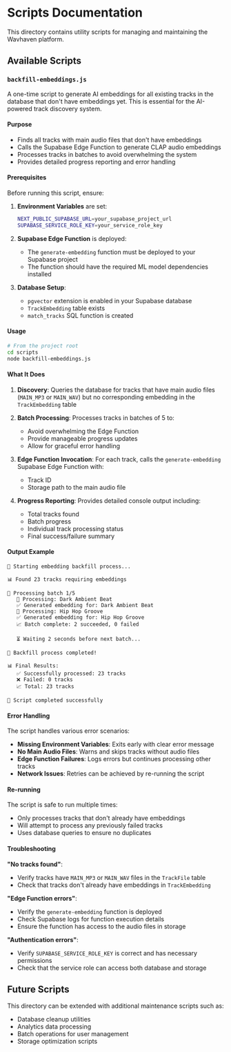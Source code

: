 # Scripts Documentation

This directory contains utility scripts for managing and maintaining the Wavhaven platform.

## Available Scripts

### `backfill-embeddings.js`

A one-time script to generate AI embeddings for all existing tracks in the database that don't have embeddings yet. This is essential for the AI-powered track discovery system.

#### Purpose
- Finds all tracks with main audio files that don't have embeddings
- Calls the Supabase Edge Function to generate CLAP audio embeddings
- Processes tracks in batches to avoid overwhelming the system
- Provides detailed progress reporting and error handling

#### Prerequisites
Before running this script, ensure:

1. **Environment Variables** are set:
   ```bash
   NEXT_PUBLIC_SUPABASE_URL=your_supabase_project_url
   SUPABASE_SERVICE_ROLE_KEY=your_service_role_key
   ```

2. **Supabase Edge Function** is deployed:
   - The `generate-embedding` function must be deployed to your Supabase project
   - The function should have the required ML model dependencies installed

3. **Database Setup**:
   - `pgvector` extension is enabled in your Supabase database
   - `TrackEmbedding` table exists
   - `match_tracks` SQL function is created

#### Usage

```bash
# From the project root
cd scripts
node backfill-embeddings.js
```

#### What It Does

1. **Discovery**: Queries the database for tracks that have main audio files (`MAIN_MP3` or `MAIN_WAV`) but no corresponding embedding in the `TrackEmbedding` table

2. **Batch Processing**: Processes tracks in batches of 5 to:
   - Avoid overwhelming the Edge Function
   - Provide manageable progress updates
   - Allow for graceful error handling

3. **Edge Function Invocation**: For each track, calls the `generate-embedding` Supabase Edge Function with:
   - Track ID
   - Storage path to the main audio file

4. **Progress Reporting**: Provides detailed console output including:
   - Total tracks found
   - Batch progress
   - Individual track processing status
   - Final success/failure summary

#### Output Example

```
🚀 Starting embedding backfill process...

📊 Found 23 tracks requiring embeddings

🔄 Processing batch 1/5
   📁 Processing: Dark Ambient Beat
   ✅ Generated embedding for: Dark Ambient Beat
   📁 Processing: Hip Hop Groove
   ✅ Generated embedding for: Hip Hop Groove
   📈 Batch complete: 2 succeeded, 0 failed

   ⏳ Waiting 2 seconds before next batch...

🎉 Backfill process completed!

📊 Final Results:
   ✅ Successfully processed: 23 tracks
   ❌ Failed: 0 tracks
   📈 Total: 23 tracks

🏁 Script completed successfully
```

#### Error Handling

The script handles various error scenarios:

- **Missing Environment Variables**: Exits early with clear error message
- **No Main Audio Files**: Warns and skips tracks without audio files
- **Edge Function Failures**: Logs errors but continues processing other tracks
- **Network Issues**: Retries can be achieved by re-running the script

#### Re-running

The script is safe to run multiple times:
- Only processes tracks that don't already have embeddings
- Will attempt to process any previously failed tracks
- Uses database queries to ensure no duplicates

#### Troubleshooting

**"No tracks found"**: 
- Verify tracks have `MAIN_MP3` or `MAIN_WAV` files in the `TrackFile` table
- Check that tracks don't already have embeddings in `TrackEmbedding`

**"Edge Function errors"**:
- Verify the `generate-embedding` function is deployed
- Check Supabase logs for function execution details
- Ensure the function has access to the audio files in storage

**"Authentication errors"**:
- Verify `SUPABASE_SERVICE_ROLE_KEY` is correct and has necessary permissions
- Check that the service role can access both database and storage

## Future Scripts

This directory can be extended with additional maintenance scripts such as:
- Database cleanup utilities
- Analytics data processing
- Batch operations for user management
- Storage optimization scripts 